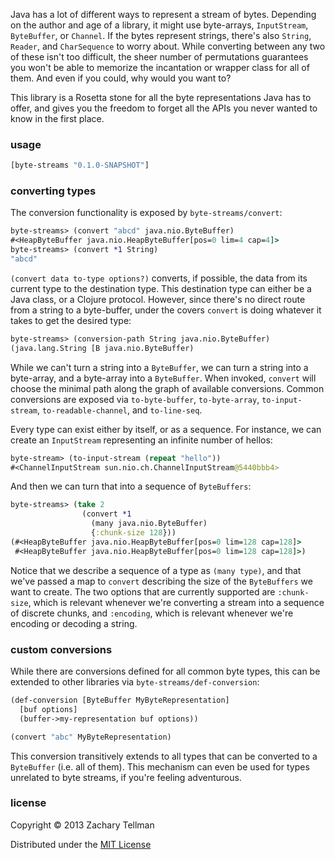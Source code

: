 Java has a lot of different ways to represent a stream of bytes.  Depending on the author and age of a library, it might use byte-arrays, `InputStream`, `ByteBuffer`, or `Channel`.  If the bytes represent strings, there's also `String`, `Reader`, and `CharSequence` to worry about.  While converting between any two of these isn't too difficult, the sheer number of permutations guarantees you won't be able to memorize the incantation or wrapper class for all of them.  And even if you could, why would you want to?

This library is a Rosetta stone for all the byte representations Java has to offer, and gives you the freedom to forget all the APIs you never wanted to know in the first place.

### usage

```clj
[byte-streams "0.1.0-SNAPSHOT"]
```

### converting types

The conversion functionality is exposed by `byte-streams/convert`:

```clj
byte-streams> (convert "abcd" java.nio.ByteBuffer)
#<HeapByteBuffer java.nio.HeapByteBuffer[pos=0 lim=4 cap=4]>
byte-streams> (convert *1 String)
"abcd"
```

`(convert data to-type options?)` converts, if possible, the data from its current type to the destination type.  This destination type can either be a Java class, or a Clojure protocol.  However, since there's no direct route from a string to a byte-buffer, under the covers `convert` is doing whatever it takes to get the desired type:

```clj
byte-streams> (conversion-path String java.nio.ByteBuffer)
(java.lang.String [B java.nio.ByteBuffer)
```

While we can't turn a string into a `ByteBuffer`, we can turn a string into a byte-array, and a byte-array into a `ByteBuffer`.  When invoked, `convert` will choose the minimal path along the graph of available conversions.  Common conversions are exposed via `to-byte-buffer`, `to-byte-array`, `to-input-stream`, `to-readable-channel`, and `to-line-seq`.  

Every type can exist either by itself, or as a sequence.  For instance, we can create an `InputStream` representing an infinite number of hellos:

```clj
byte-stream> (to-input-stream (repeat "hello"))
#<ChannelInputStream sun.nio.ch.ChannelInputStream@5440bbb4>
```

And then we can turn that into a sequence of `ByteBuffers`:

```clj
byte-streams> (take 2 
                (convert *1 
                  (many java.nio.ByteBuffer) 
                  {:chunk-size 128}))
(#<HeapByteBuffer java.nio.HeapByteBuffer[pos=0 lim=128 cap=128]> 
 #<HeapByteBuffer java.nio.HeapByteBuffer[pos=0 lim=128 cap=128]>)
```

Notice that we describe a sequence of a type as `(many type)`, and that we've passed a map to `convert` describing the size of the `ByteBuffers` we want to create.  The two options that are currently supported are `:chunk-size`, which is relevant whenever we're converting a stream into a sequence of discrete chunks, and `:encoding`, which is relevant whenever we're encoding or decoding a string.

### custom conversions

While there are conversions defined for all common byte types, this can be extended to other libraries via `byte-streams/def-conversion`:

```clj
(def-conversion [ByteBuffer MyByteRepresentation] 
  [buf options]
  (buffer->my-representation buf options))

(convert "abc" MyByteRepresentation)
```

This conversion transitively extends to all types that can be converted to a `ByteBuffer` (i.e. all of them).  This mechanism can even be used for types unrelated to byte streams, if you're feeling adventurous.

### license

Copyright © 2013 Zachary Tellman

Distributed under the [MIT License](http://opensource.org/licenses/MIT)
